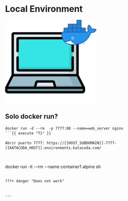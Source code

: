 # Local Environment

<img src="./assets/single-engine.png" class="center" alt="About me" style="width:300px;">

## Solo docker run?


```
docker run -d --rm  -p 7777:80 --name=web_server nginx
```{{ execute "T1" }}

Abrir puerto 7777: https://[[HOST_SUBDOMAIN]]-7777-[[KATACODA_HOST]].environments.katacoda.com/



```
docker run -it --rm --name container1 alpine sh
````{{ execute "T1" }}

???+ danger "Does not work"


---

